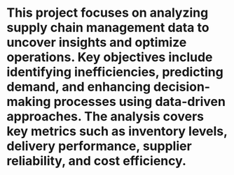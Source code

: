 # This project focuses on analyzing supply chain management data to uncover insights and optimize operations. Key objectives include identifying inefficiencies, predicting demand, and enhancing decision-making processes using data-driven approaches. The analysis covers key metrics such as inventory levels, delivery performance, supplier reliability, and cost efficiency.
